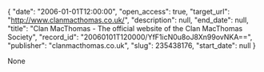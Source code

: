 {
  "date": "2006-01-01T12:00:00", 
  "open_access": true, 
  "target_url": "http://www.clanmacthomas.co.uk/", 
  "description": null, 
  "end_date": null, 
  "title": "Clan MacThomas - The official website of the Clan MacThomas Society", 
  "record_id": "20060101T120000/YfF1icN0u8oJ8Xn99ovNKA==", 
  "publisher": "clanmacthomas.co.uk", 
  "slug": 235438176, 
  "start_date": null
}

None